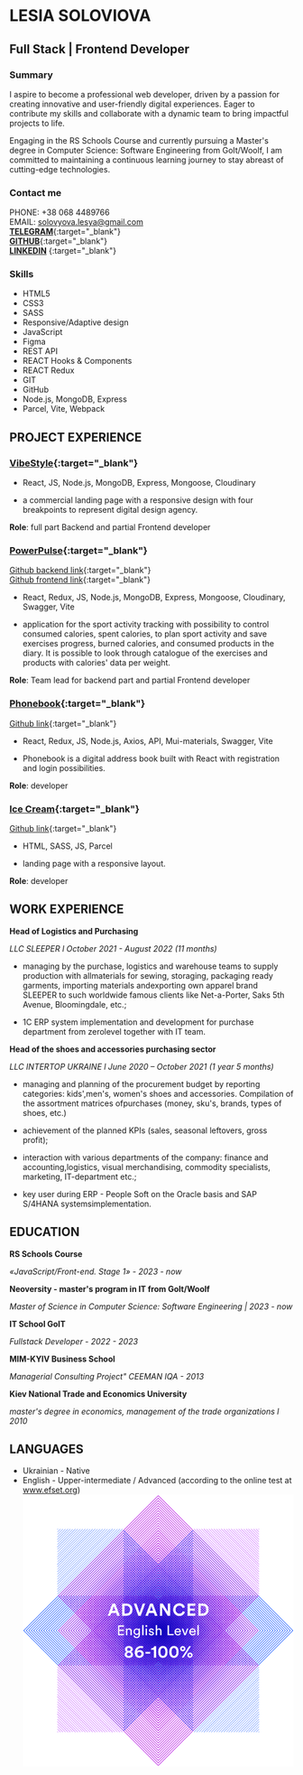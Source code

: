 # LESIA SOLOVIOVA

## Full Stack | Frontend Developer

### Summary

I aspire to become a professional web developer, driven by a passion for creating innovative and user-friendly digital experiences. Eager to contribute my skills and collaborate with a dynamic team to bring impactful projects to life.

Engaging in the RS Schools Course and currently pursuing a Master's degree in Computer Science: Software Engineering from GoIt/Woolf, I am committed to maintaining a continuous learning journey to stay abreast of cutting-edge technologies.

### Contact me

PHONE: +38 068 4489766 \
EMAIL: solovyova.lesya@gmail.com\
[**TELEGRAM**](https://t.me/Lesia_Soloviova){:target="\_blank"}  
[**GITHUB**](https://github.com/LesiaUKR){:target="\_blank"}  
[**LINKEDIN**](www.linkedin.com/in/lesia-soloviova) {:target="\_blank"}

### Skills

- HTML5
- CSS3
- SASS
- Responsive/Adaptive design
- JavaScript
- Figma
- REST API
- REACT Hooks & Components
- REACT Redux
- GIT
- GitHub
- Node.js, MongoDB, Express
- Parcel, Vite, Webpack

## PROJECT EXPERIENCE

### [VibeStyle](https://vibestyle.co.ua/){:target="\_blank"}

- React, JS, Node.js, MongoDB, Express, Mongoose, Cloudinary

- a commercial landing
  page with a responsive design with four breakpoints to represent digital design agency.

**Role**: full part Backend and partial Frontend developer

### [PowerPulse](https://vibestyle.co.ua/){:target="\_blank"}

[Github backend link](https://github.com/LesiaUKR/power-pulse-backend){:target="\_blank"}  
[Github frontend link](https://github.com/In-inka/pj-react-777){:target="\_blank"}

- React, Redux, JS, Node.js, MongoDB, Express, Mongoose, Cloudinary, Swagger, Vite

- application for the sport activity tracking with
  possibility to control consumed calories, spent calories, to plan sport activity and save exercises progress, burned calories, and consumed products in the diary. It is possible to look through catalogue of the exercises and products with calories' data per weight.

**Role**: Team lead for backend part and partial Frontend developer

### [Phonebook](https://github.com/LesiaUKR/GoIT-REACT-HW-08-phonebook_login){:target="\_blank"}

[Github link](https://github.com/LesiaUKR/GoIT-REACT-HW-08-phonebook_login){:target="\_blank"}

- React, Redux, JS, Node.js, Axios, API, Mui-materials, Swagger, Vite

- Phonebook is a digital address book built with React with registration and login possibilities.

**Role**: developer

### [Ice Cream](https://lesiaukr.github.io/Ice_Cream_Team_project/){:target="\_blank"}

[Github link](https://github.com/LesiaUKR/Ice_Cream_Team_project){:target="\_blank"}

- HTML, SASS, JS, Parcel

- landing page with a responsive layout.

**Role**: developer

## WORK EXPERIENCE

**Head of Logistics and Purchasing**

_LLC SLEEPER l October 2021 - August 2022 (11 months)_

- managing by the purchase, logistics and warehouse teams to supply production with allmaterials for sewing, storaging, packaging ready garments, importing materials andexporting own apparel brand SLEEPER to such worldwide famous clients like Net-a-Porter, Saks 5th Avenue, Bloomingdale, etc.;

- 1C ERP system implementation and development for purchase department from zerolevel together with IT team.

**Head of the shoes and accessories purchasing sector**

_LLC INTERTOP UKRAINE l June 2020 – October 2021 (1 year 5 months)_

- managing and planning of the procurement budget by reporting categories: kids',men's, women's shoes and accessories. Compilation of the assortment matrices ofpurchases (money, sku's, brands, types of shoes, etc.)

- achievement of the planned KPIs (sales, seasonal leftovers, gross profit);

- interaction with various departments of the company: finance and accounting,logistics, visual merchandising, commodity specialists, marketing, IT-department etc.;

- key user during ERP - People Soft on the Oracle basis and SAP S/4HANA systemsimplementation.

## EDUCATION

**RS Schools Course**

_«JavaScript/Front-end. Stage 1» - 2023 - now_

**Neoversity - master's program in IT from GoIt/Woolf**

_Master of Science in Computer Science: Software Engineering | 2023 - now_

**IT School GoIT**

_Fullstack Developer - 2022 - 2023_

**MIM-KYIV Business School**

_Managerial Consulting Project" CEEMAN IQA - 2013_

**Kiev National Trade and Economics University**

_master's degree in economics, management of the trade organizations l 2010_

## LANGUAGES

- Ukrainian - Native
- English - Upper-intermediate / Advanced (according to the online test at www.efset.org)
  ![Test-result](./images/EFset_test_results.png)

